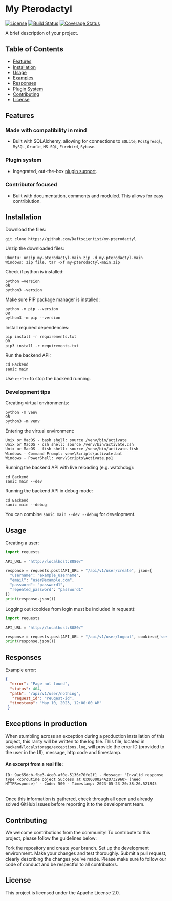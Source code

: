 # My Pterodactyl

[![License](https://img.shields.io/badge/license-Apache%202.0-blue)](https://github.com/Daftscientist/my-pterodactyl/blob/master/LICENSE)
[![Build Status](https://travis-ci.org/Daftscientist/my-pterodactyl.svg?branch=master)](https://travis-ci.org/Daftscientist/my-pterodactyl)
[![Coverage Status](https://coveralls.io/repos/github/Daftscientist/my-pterodactyl/badge.svg?branch=master)](https://coveralls.io/github/Daftscientist/my-pterodactyl?branch=master)

A brief description of your project.

## Table of Contents

- [Features](#features)
- [Installation](#installation)
- [Usage](#usage)
- [Examples](#examples)
- [Responses](#responses)
- [Plugin System](#plugins)
- [Contributing](#contributing)
- [License](#license)

## Features

### Made with compatibility in mind 
- Built with SQLAlchemy, allowing for connections to `SQLite`, `Postgresql`, `MySQL`, `Oracle`, `MS-SQL`, `Firebird`, `Sybase`.
### Plugin system
- Ingegrated, out-the-box [plugin support](#plugins).
### Contributor focused
- Built with documentation, comments and moduled. This allows for easy contribiution.

## Installation

Download the files:
```shell
git clone https://github.com/Daftscientist/my-pterodactyl
```
Unzip the downloaded files:
```shell
Ubuntu: unzip my-pterodactyl-main.zip -d my-pterodactyl-main
Windows: zip file. tar -xf my-pterodactyl-main.zip
```
Check if python is installed:
```shell
python –version
OR
python3 -version
```
Make sure PIP package manager is installed:
```shell
python -m pip --version
OR
python3 -m pip --version
```
Install required dependencies:
```shell
pip install -r requirements.txt
OR
pip3 install -r requirements.txt
```
Run the backend API:
```shell
cd Backend
sanic main
```
Use `ctrl+c` to stop the backend running.

### Development tips

Creating virtual environments:
```shell
python -m venv
OR
python3 -m venv
```
Entering the virtual environment:
```shell
Unix or MacOS - bash shell: source /venv/bin/activate
Unix or MacOS - csh shell: source /venv/bin/activate.csh
Unix or MacOS - fish shell: source /venv/bin/activate.fish
Windows - Command Prompt: venv\Scripts\activate.bat
Windows - PowerShell: venv\Scripts\Activate.ps1
```
Running the backend API with live reloading (e.g. watchdog):
```shell
cd Backend
sanic main --dev
```
Running the backend API in debug mode:
```shell
cd Backend
sanic main --debug
```
You can combine `sanic main --dev --debug` for development.

## Usage

Creating a user:
```python
import requests

API_URL = "http://localhost:8080/"

response = requests.post(API_URL + "/api/v1/user/create", json={
  "username": "example_username",
  "email": "user@example.com",
  "password": "password1",
  "repeated_password": "password1"
})
print(response.json())
```
Logging out (cookies from login must be included in request):
```python
import requests

API_URL = "http://localhost:8080/"

response = requests.post(API_URL + "/api/v1/user/logout", cookies={'session': 'jwt-encoded-string'})
print(response.json())
```

## Responses
Example error:
```json
{
  "error": "Page not found",
  "status": 404,
  "path": "/api/v1/user/nothing",
   "request_id": "reuqest-id",
  "timestamp": "May 10, 2023, 12:00:00 AM"
 }
```

## Exceptions in production
When stumbling across an exception during a production installation of this project, this rarity will be written to the log file. This file, located in `backend/localstorage/exceptions.log`, will provide the error ID (provided to the user in the UI), message, http code and timestamp.
#### An excerpt from a real file:
```shell
ID: 9ac65dcb-fbe3-4ce0-af0e-5136c70fe2f1 - Message: 'Invalid response type <coroutine object Success at 0x0000024A20732960> (need HTTPResponse)' - Code: 500 - Timestamp: 2023-05-23 20:38:26.521845
```
<br>
Once this information is gathered, check through all open and already solved GitHub issues before reporting it to the development team.

## Contributing
We welcome contributions from the community! To contribute to this project, please follow the guidelines below:

Fork the repository and create your branch.
Set up the development environment.
Make your changes and test thoroughly.
Submit a pull request, clearly describing the changes you've made.
Please make sure to follow our code of conduct and be respectful to all contributors.

## License
This project is licensed under the Apache License 2.0.
